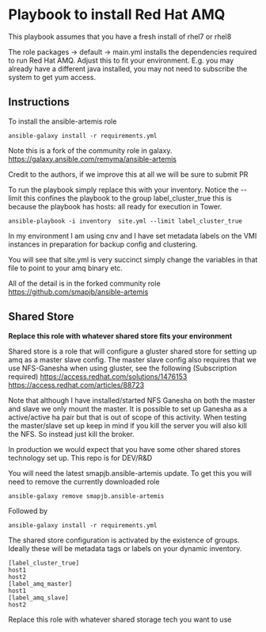 # Playbook to install Red Hat AMQ

This playbook assumes that you have a fresh install of rhel7 or rhel8

The role packages -> default -> main.yml installs the dependencies required to run Red Hat AMQ. Adjust this to fit your environment. E.g. you may already have a different java installed, you may not need to subscribe the system to get yum access.

## Instructions
To install the ansible-artemis role

`ansible-galaxy install -r requirements.yml`

 Note this is a fork of the community role in galaxy.
https://galaxy.ansible.com/remyma/ansible-artemis

Credit to the authors, if we improve this at all we will be sure to submit PR

To run the playbook simply replace this with your inventory. Notice the --limit this confines the playbook to the group label_cluster_true this is because the playbook has hosts: all ready for execution in Tower.

`ansible-playbook -i inventory  site.yml --limit label_cluster_true`

In my environment I am using cnv and I have set metadata labels on the VMI instances in preparation for backup config and clustering.

You will see that site.yml is very succinct simply change the variables in that file to point to your amq binary etc.

All of the detail is in the forked community role
https://github.com/smapjb/ansible-artemis

## Shared Store
**Replace this role with whatever shared store fits your environment**

Shared store is a role that will configure a gluster shared store for setting up amq as a master slave config. The master slave config also requires that we use NFS-Ganesha when using gluster, see the following (Subscription required)
https://access.redhat.com/solutions/1476153
https://access.redhat.com/articles/88723

Note that although I have installed/started NFS Ganesha on both the master and slave we only mount the master. It is possible to set up Ganesha as a active/active ha pair but that is out of scope of this activity. When testing the master/slave set up keep in mind if you kill the server you will also kill the NFS. So instead just kill the broker.

In production we would expect that you have some other shared stores technology set up. This repo is for DEV/R&D

You will need the latest smapjb.ansible-artemis update. To get this you will need to remove the currently downloaded role

`ansible-galaxy remove smapjb.ansible-artemis`

Followed by 

`ansible-galaxy install -r requirements.yml`

The shared store configuration is activated by the existence of groups. Ideally these will be metadata tags or labels on your dynamic inventory.

```
[label_cluster_true]
host1
host2
[label_amq_master]
host1
[label_amq_slave]
host2
```
Replace this role with whatever shared storage tech you want to use